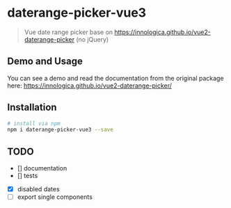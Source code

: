 # daterange-picker-vue3

> Vue date range picker base on https://innologica.github.io/vue2-daterange-picker (no jQuery)

## Demo and Usage

You can see a demo and read the documentation from the original package here:
https://innologica.github.io/vue2-daterange-picker/

## Installation

```bash
# install via npm
npm i daterange-picker-vue3 --save
```

## TODO

-   [] documentation
-   [] tests
-   [x] disabled dates
-   [ ] export single components
